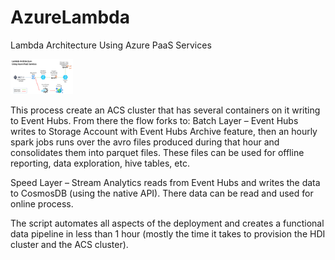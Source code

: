 # AzureLambda
Lambda Architecture Using Azure PaaS Services


<img src="https://github.com/CatalinEsanu/AzureLambda/blob/master/Desc/overview.png" width="100">

This process create an ACS cluster that has several containers on it writing to Event Hubs.
From there the flow forks to:
Batch Layer – Event Hubs writes to Storage Account with Event Hubs Archive feature, then an hourly spark jobs runs over the avro files produced during that hour and consolidates them into parquet files.
These files can be used for offline reporting, data exploration, hive tables, etc.

Speed Layer – Stream Analytics reads from Event Hubs and writes the data to CosmosDB (using the native API).
There data can be read and used for online process.

The script automates all aspects of the deployment and creates a functional data pipeline in less than 1 hour (mostly the time it takes to provision the HDI cluster and the ACS cluster).
